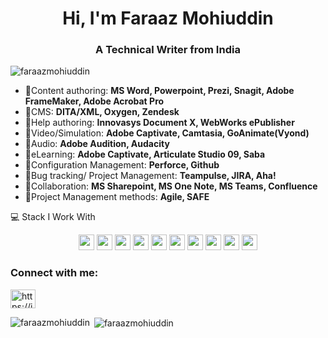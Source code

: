 <h1 align="center">Hi, I'm Faraaz Mohiuddin</h1>
<h3 align="center">A Technical Writer from India</h3>

<p align="left"> <img src="https://komarev.com/ghpvc/?username=faraazmohiuddin&label=Profile%20views&color=0e75b6&style=flat" alt="faraazmohiuddin" /> </p>

- 💬Content authoring: **MS Word, Powerpoint, Prezi, Snagit, Adobe FrameMaker, Adobe Acrobat Pro**
- 💬CMS: **DITA/XML, Oxygen, Zendesk**
- 💬Help authoring: **Innovasys Document X, WebWorks ePublisher**
- 💬Video/Simulation: **Adobe Captivate, Camtasia, GoAnimate(Vyond)**
- 💬Audio: **Adobe Audition, Audacity**
- 💬eLearning: **Adobe Captivate, Articulate Studio 09, Saba**
- 💬Configuration Management: **Perforce, Github**
- 💬Bug tracking/ Project Management: **Teampulse, JIRA, Aha!**
- 💬Collaboration: **MS Sharepoint, MS One Note, MS Teams, Confluence**
- 💬Project Management methods: **Agile, SAFE**



💻 Stack I Work With

<p align="center">
<img src="https://img.shields.io/badge/Audio-Adobe%20Audition%20%7C%20Audacity-red?&style=for-the-badge" height="25"/>
<img src="https://img.shields.io/badge/CMS%20-DITA%2FXML%20%7C%20Oxygen%20%7C%20Zendesk-blue?&style=for-the-badge" height="25"/>
<img src="https://img.shields.io/badge/Project%20Management%20methods-Agile%20%7C%20SAFE-red?&style=for-the-badge" height="25"/>
<img src="https://img.shields.io/badge/Configuration%20Management-%20Perforce%20%7C%20Github-red?&style=for-the-badge" height="25"/>
<img src="https://img.shields.io/badge/eLearning-Adobe%20Captivate%20%7C%20Articulate%20Studio%2009%20%7C%20Saba-red?&style=for-the-badge" height="25"/>
<img src="https://img.shields.io/badge/Help%20authoring-Innovasys%20Document%20X%20%7C%20WebWorks%20ePublisher-yellowgreen?&style=for-the-badge" height="25"/>  
<img src="https://img.shields.io/badge/Bug%20tracking%2F%20Project%20Management%20%20-Teampulse%20%7C%20JIRA%20%7C%20Aha!-red?&style=for-the-badge" height="25"/>
<img src="https://img.shields.io/badge/Collaboration-MS%20Sharepoint%20%7C%20MS%20One%20Note%20%7C%20MS%20Teams%20%7C%20Confluence-red?&style=for-the-badge" height="25"/>
<img src="  https://img.shields.io/badge/Video%2FSimulation-Adobe%20Captivate%20%7C%20Camtasia%20%7C%20GoAnimate(Vyond)-blue
?&style=for-the-badge" height="25"/>
<img src="https://img.shields.io/badge/Content%20authoring-MS%20Word%20%7C%20Powerpoint%20%7C%20Prezi%20%7C%20Snagit%20%7C%20Adobe%20FrameMaker%20%7C%20Adobe%20Acrobat%20Pro-yellow?&style=for-the-badge" height="25"/>
  
 
</p>

<h3 align="left">Connect with me:</h3>
<p align="left">
<a href="https://in.linkedin.com/in/faraazmohiuddin" target="blank"><img align="center" src="https://raw.githubusercontent.com/rahuldkjain/github-profile-readme-generator/master/src/images/icons/Social/linked-in-alt.svg" alt="https://in.linkedin.com/in/faraazmohiuddin" height="30" width="40" /></a>
</p>

<p><img align="left" src="https://github-readme-stats.vercel.app/api/top-langs?username=faraazmohiuddin&show_icons=true&locale=en&layout=compact" alt="faraazmohiuddin" /></p>

<p>&nbsp;<img align="center" src="https://github-readme-stats.vercel.app/api?username=faraazmohiuddin&show_icons=true&locale=en" alt="faraazmohiuddin" /></p><!--
**faraazmohiuddin/faraazmohiuddin** is a ✨ _special_ ✨ repository because its `README.md` (this file) appears on your GitHub profile.

Here are some ideas to get you started:

- 🔭 I’m currently working on ...
- 🌱 I’m currently learning ...
- 👯 I’m looking to collaborate on ...
- 🤔 I’m looking for help with ...
- 💬 Ask me about ...
- 📫 How to reach me: ...
- 😄 Pronouns: ...
- ⚡ Fun fact: ...
-->
